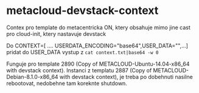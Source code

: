 # metacloud-devstack-context
Contex pro template do metacentricka ON, ktery obsahuje mimo jine cast pro cloud-init, ktery nastavuje devstack


Do CONTEXT=[ .... USERDATA_ENCODING="base64",USER_DATA="",...] pridat do USER_DATA vystup z  `cat context.txt|base64 -w 0`

Funguje pro template 2890 (Copy of METACLOUD-Ubuntu-14.04-x86_64 with devstack context).
Instanci z templatu 2887 (Copy of METACLOUD-Debian-8.1.0-x86_64 with devstack context), je treba po dobehnuti nasilne rebootovat, nedobehne tam koreknte shutdown.
